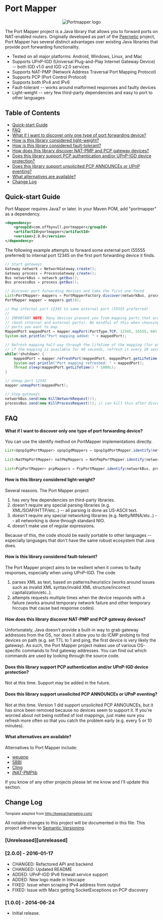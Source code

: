 # Port Mapper

<p align="center"><img src ="../gh-pages/logo.png" alt="Portmapper logo" /></p>

The Port Mapper project is a Java library that allows you to forward ports on NAT-enabled routers. Originally developed as part of the [Peernetic](https://github.com/offbynull/peernetic) project, Port Mapper has several distinct advantages over existing Java libraries that provide port forwarding functionality.

* Tested on all major platforms: Android, Windows, Linux, and Mac
* Supports UPnP-IGD (Universal Plug-and-Play Internet Gateway Device) -- both IGD v1.0 and IGD v2.0 services
* Supports NAT-PMP (Network Address Traversal Port Mapping Protocol)
* Supports PCP (Port Control Protocol)
* Supports both IPv4 and IPv6
* Fault-tolerant -- works around malformed responses and faulty devices
* Light-weight -- very few third-party dependencies and easy to port to other languages

## Table of Contents

 * [Quick-start Guide](#quick-start-guide)
 * [FAQ](#faq)
  * [What if I want to discover only one type of port forwarding device?](#what-if-i-want-to-discover-only-one-type-of-port-forwarding-device)
  * [How is this library considered light-weight?](#how-is-this-library-considered-light-weight)
  * [How is this library considered fault-tolerant?](#how-is-this-library-considered-fault-tolerant)
  * [How does this library discover NAT-PMP and PCP gateway devices?](#how-does-this-library-discover-nat-pmp-and-pcp-gateway-devices)
  * [Does this library support PCP authentication and/or UPnP-IGD device protection?](#does-this-library-support-pcp-authentication-andor-upnp-igd-device-protection)
  * [Does this library support unsolicited PCP ANNOUNCEs or UPnP eventing?](#does-this-library-support-unsolicited-pcp-announces-or-upnp-eventing)
  * [What alternatives are available?](#what-alternatives-are-available)
 * [Change Log](#change-log)

## Quick-start Guide

Port Mapper requires Java7 or later. In your Maven POM, add "portmapper" as a dependency.

```xml
<dependency>
    <groupId>com.offbynull.portmapper</groupId>
    <artifactId>portmapper</artifactId>
    <version>2.0.0</version>
</dependency>
```


The following example attempts to forward some external port (55555 preferred) to internal port 12345 on the first port forwarding device it finds.

```java
// Start gateways
Gateway network = NetworkGateway.create();
Gateway process = ProcessGateway.create();
Bus networkBus = network.getBus();
Bus processBus = process.getBus();

// Discover port forwarding devices and take the first one found
List<PortMapper> mappers = PortMapperFactory.discover(networkBus, processBus);
PortMapper mapper = mappers.get(0);

// Map internal port 12345 to some external port (55555 preferred)
//
// IMPORTANT NOTE: Many devices prevent you from mapping ports that are <= 1024
// (both internal and external ports). Be mindful of this when choosing which
// ports you want to map.
MappedPort mappedPort = mapper.mapPort(PortType.TCP, 12345, 55555, 60);
System.out.println("Port mapping added: " + mappedPort);

// Refresh mapping half-way through the lifetime of the mapping (for example,
// if the mapping is available for 40 seconds, refresh it every 20 seconds)
while(!shutdown) {
    mappedPort = mapper.refreshPort(mappedPort, mappedPort.getLifetime() / 2L);
    System.out.println("Port mapping refreshed: " + mappedPort);
    Thread.sleep(mappedPort.getLifetime() * 1000L);
}

// Unmap port 12345
mapper.unmapPort(mappedPort);

// Stop gateways
networkBus.send(new KillNetworkRequest());
processBus.send(new KillProcessRequest()); // can kill this after discovery
```

## FAQ

#### What if I want to discover only one type of port forwarding device?

You can use the identify method on PortMapper implementations directly.

```java
List<UpnpIgdPortMapper> upnpIgdMappers = UpnpIgdPortMapper.identify(networkBus);
        
List<NatPmpPortMapper> natPmpMappers = NatPmpPortMapper.identify(networkBus, processBus, additionalIps);
        
List<PcpPortMapper> pcpMappers = PcpPortMapper.identify(networkBus, processBus, additionalIps);
```

#### How is this library considered light-weight?

Several reasons. The Port Mapper project

1. has very few dependencies on third-party libraries.
1. doesn't require any special parsing libraries (e.g. XML/SOAP/HTTP/etc..) -- all parsing is done as US-ASCII text.
1. doesn't require any special networking libraries (e.g. Netty/MINA/etc..) -- all networking is done through standard NIO.
1. doesn't make use of regular expressions.

Because of this, the code should be easily portable to other languages -- especially languages that don't have the same robust ecosystem that Java does.

#### How is this library considered fault-tolerant?

The Port Mapper project aims to be resilient when it comes to faulty responses, especially when using UPnP-IGD. The code

1. parses XML as text, based on patterns/heuristics (works around issues such as invalid XML syntax/invalid XML structure/incorrect capitalization/etc..).
1. attempts requests multiple times when the device responds with a failure (works around temporary network failure and other temporary hiccups that cause bad response codes).

#### How does this library discover NAT-PMP and PCP gateway devices?

Unfortunately, Java doesn't provide a built-in way to grab gateway addresses from the OS, nor does it allow you to do ICMP probing to find devices on path (e.g. set TTL to 1 and ping, the first device is very likely the gateway). As such, the Port Mapper project makes use of various OS-specific commands to find gateway addresses. You can find out which commands are used by looking through the source code.

#### Does this library support PCP authentication and/or UPnP-IGD device protection?

Not at this time. Support may be added in the future.

#### Does this library support unsolicited PCP ANNOUNCEs or UPnP eventing?

Not at this time. Version 1 did support unsolicited PCP ANNOUNCEs, but it has since been removed because no devices seem to support it. If you're worried about not being notified of lost mappings, just make sure you refresh more often so that you catch the problem early (e.g. every 5 or 10 minutes).

#### What alternatives are available?

Alternatives to Port Mapper include:

* [weupnp](https://github.com/bitletorg/weupnp)
* [SBBI](https://sourceforge.net/projects/upnplibmobile/)
* [Cling](http://4thline.org/projects/cling/)
* [jNAT-PMPlib](http://sourceforge.net/projects/jnat-pmplib/)

If you know of any other projects please let me know and I'll update this section.

## Change Log
<sub>Template adapted from http://keepachangelog.com/</sub>

All notable changes to this project will be documented in this file.
This project adheres to [Semantic Versioning](http://semver.org/).

### [Unreleased][unreleased]

### [2.0.0] - 2016-01-17
- CHANGED: Refactored API and backend
- CHANGED: Updated README
- ADDED: UPnP-IGD IPv6 firewall service support
- ADDED: New logo made in Inkscape
- FIXED: Issue when scraping IPv4 address from output
- FIXED: Issue with Macs getting SocketExceptions on PCP discovery

### [1.0.0] - 2014-06-24
- Initial release.